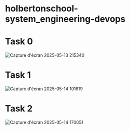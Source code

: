 # holbertonschool-system_engineering-devops
# Task 0
![Capture d'écran 2025-05-13 215340](https://github.com/user-attachments/assets/1756f2dd-e46a-4095-8b88-be5de40b25b3)
# Task 1
![Capture d'écran 2025-05-14 101619](https://github.com/user-attachments/assets/a5d35409-5a94-4295-a701-7e6f382cf748)
# Task 2
![Capture d'écran 2025-05-14 170051](https://github.com/user-attachments/assets/3fab5bc7-1379-4244-aa5f-844483fc5614)



